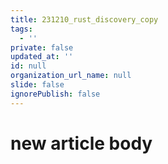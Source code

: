 ```yaml
---
title: 231210_rust_discovery_copy
tags:
  - ''
private: false
updated_at: ''
id: null
organization_url_name: null
slide: false
ignorePublish: false
---
```

# new article body
